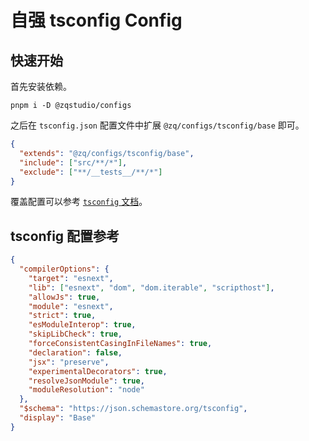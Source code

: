 # 自强 tsconfig Config

## 快速开始

首先安装依赖。

```
pnpm i -D @zqstudio/configs
```

之后在 `tsconfig.json` 配置文件中扩展 `@zq/configs/tsconfig/base` 即可。

```json [tsconfig.json]
{
  "extends": "@zq/configs/tsconfig/base",
  "include": ["src/**/*"],
  "exclude": ["**/__tests__/**/*"]
}
```

覆盖配置可以参考 [`tsconfig` 文档](https://www.typescriptlang.org/tsconfig/)。

## tsconfig 配置参考

```json [base.json]
{
  "compilerOptions": {
    "target": "esnext",
    "lib": ["esnext", "dom", "dom.iterable", "scripthost"],
    "allowJs": true,
    "module": "esnext",
    "strict": true,
    "esModuleInterop": true,
    "skipLibCheck": true,
    "forceConsistentCasingInFileNames": true,
    "declaration": false,
    "jsx": "preserve",
    "experimentalDecorators": true,
    "resolveJsonModule": true,
    "moduleResolution": "node"
  },
  "$schema": "https://json.schemastore.org/tsconfig",
  "display": "Base"
}
```
